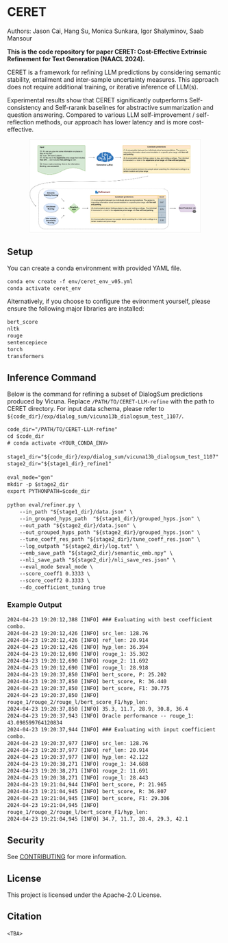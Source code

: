 # CERET

Authors: Jason Cai, Hang Su, Monica Sunkara, Igor Shalyminov, Saab Mansour

**This is the code repository for paper CERET: Cost-Effective Extrinsic Refinement for Text Generation (NAACL 2024).**

CERET is a framework for refining LLM predictions by considering semantic stability, entailment and inter-sample uncertainty measures. This approach does not require additional training, or iterative inference of LLM(s). 

Experimental results show that CERET significantly outperforms Self-consistency and Self-rarank baselines for abstractive summarization and question answering. Compared to various LLM self-improvement / self-reflection methods, our approach has lower latency and is more cost-effective. 

<p align="center">
    <img src="./images/main_figure_v3.png" width="400">
</p>

## Setup

You can create a conda environment with provided YAML file.

```
conda env create -f env/ceret_env_v05.yml
conda activate ceret_env
```

Alternatively, if you choose to configure the evironment yourself, please ensure the following major libraries are installed:
```
bert_score
nltk
rouge
sentencepiece
torch
transformers
```

## Inference Command


Below is the command for refining a subset of DialogSum predictions produced by Vicuna. Replace `/PATH/TO/CERET-LLM-refine` with the path to CERET directory. For input data schema, please refer to `${code_dir}/exp/dialog_sum/vicuna13b_dialogsum_test_1107/`.

```
code_dir="/PATH/TO/CERET-LLM-refine"
cd $code_dir
# conda activate <YOUR_CONDA_ENV>

stage1_dir="${code_dir}/exp/dialog_sum/vicuna13b_dialogsum_test_1107"
stage2_dir="${stage1_dir}_refine1"

eval_mode="gen"
mkdir -p $stage2_dir
export PYTHONPATH=$code_dir

python eval/refiner.py \
    --in_path "${stage1_dir}/data.json" \
    --in_grouped_hyps_path  "${stage1_dir}/grouped_hyps.json" \
    --out_path "${stage2_dir}/data.json" \
    --out_grouped_hyps_path "${stage2_dir}/grouped_hyps.json" \
    --tune_coeff_res_path "${stage2_dir}/tune_coeff_res.json" \
    --log_outpath "${stage2_dir}/log.txt" \
    --emb_save_path "${stage2_dir}/semantic_emb.npy" \
    --nli_save_path "${stage2_dir}/nli_save_res.json" \
    --eval_mode $eval_mode \
    --score_coeff1 0.3333 \
    --score_coeff2 0.3333 \
    --do_coefficient_tuning true

```

### Example Output

```
2024-04-23 19:20:12,388 [INFO] ### Evaluating with best coefficient combo.
2024-04-23 19:20:12,426 [INFO] src_len: 128.76
2024-04-23 19:20:12,426 [INFO] ref_len: 20.914
2024-04-23 19:20:12,426 [INFO] hyp_len: 36.394
2024-04-23 19:20:12,690 [INFO] rouge_1: 35.302
2024-04-23 19:20:12,690 [INFO] rouge_2: 11.692
2024-04-23 19:20:12,690 [INFO] rouge_l: 28.918
2024-04-23 19:20:37,850 [INFO] bert_score, P: 25.202
2024-04-23 19:20:37,850 [INFO] bert_score, R: 36.440
2024-04-23 19:20:37,850 [INFO] bert_score, F1: 30.775
2024-04-23 19:20:37,850 [INFO] rouge_1/rouge_2/rouge_l/bert_score_F1/hyp_len:
2024-04-23 19:20:37,850 [INFO] 35.3, 11.7, 28.9, 30.8, 36.4
2024-04-23 19:20:37,943 [INFO] Oracle performance -- rouge_1: 43.098599764120834
2024-04-23 19:20:37,944 [INFO] ### Evaluating with input coefficient combo.
2024-04-23 19:20:37,977 [INFO] src_len: 128.76
2024-04-23 19:20:37,977 [INFO] ref_len: 20.914
2024-04-23 19:20:37,977 [INFO] hyp_len: 42.122
2024-04-23 19:20:38,271 [INFO] rouge_1: 34.688
2024-04-23 19:20:38,271 [INFO] rouge_2: 11.691
2024-04-23 19:20:38,271 [INFO] rouge_l: 28.443
2024-04-23 19:21:04,944 [INFO] bert_score, P: 21.965
2024-04-23 19:21:04,945 [INFO] bert_score, R: 36.807
2024-04-23 19:21:04,945 [INFO] bert_score, F1: 29.306
2024-04-23 19:21:04,945 [INFO] rouge_1/rouge_2/rouge_l/bert_score_F1/hyp_len:
2024-04-23 19:21:04,945 [INFO] 34.7, 11.7, 28.4, 29.3, 42.1
```


## Security

See [CONTRIBUTING](CONTRIBUTING.md#security-issue-notifications) for more information.

## License

This project is licensed under the Apache-2.0 License.

## Citation

```<TBA>```
